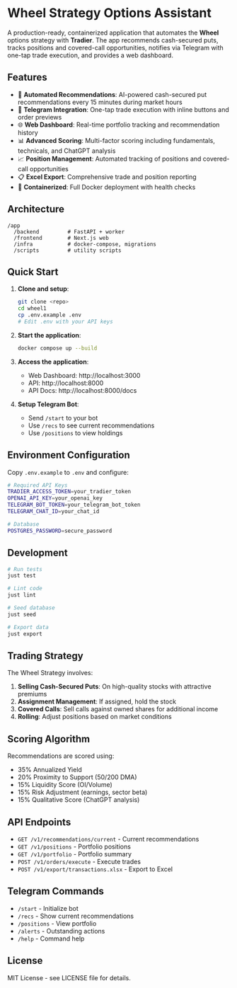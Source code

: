# Wheel Strategy Options Assistant

A production-ready, containerized application that automates the **Wheel** options strategy with **Tradier**. The app recommends cash-secured puts, tracks positions and covered-call opportunities, notifies via Telegram with one-tap trade execution, and provides a web dashboard.

## Features

- 🤖 **Automated Recommendations**: AI-powered cash-secured put recommendations every 15 minutes during market hours
- 📱 **Telegram Integration**: One-tap trade execution with inline buttons and order previews
- 🌐 **Web Dashboard**: Real-time portfolio tracking and recommendation history
- 📊 **Advanced Scoring**: Multi-factor scoring including fundamentals, technicals, and ChatGPT analysis
- 📈 **Position Management**: Automated tracking of positions and covered-call opportunities
- 📋 **Excel Export**: Comprehensive trade and position reporting
- 🐳 **Containerized**: Full Docker deployment with health checks

## Architecture

```
/app
  /backend         # FastAPI + worker
  /frontend        # Next.js web
  /infra           # docker-compose, migrations
  /scripts         # utility scripts
```

## Quick Start

1. **Clone and setup**:
   ```bash
   git clone <repo>
   cd wheel1
   cp .env.example .env
   # Edit .env with your API keys
   ```

2. **Start the application**:
   ```bash
   docker compose up --build
   ```

3. **Access the application**:
   - Web Dashboard: http://localhost:3000
   - API: http://localhost:8000
   - API Docs: http://localhost:8000/docs

4. **Setup Telegram Bot**:
   - Send `/start` to your bot
   - Use `/recs` to see current recommendations
   - Use `/positions` to view holdings

## Environment Configuration

Copy `.env.example` to `.env` and configure:

```bash
# Required API Keys
TRADIER_ACCESS_TOKEN=your_tradier_token
OPENAI_API_KEY=your_openai_key
TELEGRAM_BOT_TOKEN=your_telegram_bot_token
TELEGRAM_CHAT_ID=your_chat_id

# Database
POSTGRES_PASSWORD=secure_password
```

## Development

```bash
# Run tests
just test

# Lint code
just lint

# Seed database
just seed

# Export data
just export
```

## Trading Strategy

The Wheel Strategy involves:
1. **Selling Cash-Secured Puts**: On high-quality stocks with attractive premiums
2. **Assignment Management**: If assigned, hold the stock
3. **Covered Calls**: Sell calls against owned shares for additional income
4. **Rolling**: Adjust positions based on market conditions

## Scoring Algorithm

Recommendations are scored using:
- 35% Annualized Yield
- 20% Proximity to Support (50/200 DMA)
- 15% Liquidity Score (OI/Volume)
- 15% Risk Adjustment (earnings, sector beta)
- 15% Qualitative Score (ChatGPT analysis)

## API Endpoints

- `GET /v1/recommendations/current` - Current recommendations
- `GET /v1/positions` - Portfolio positions
- `GET /v1/portfolio` - Portfolio summary
- `POST /v1/orders/execute` - Execute trades
- `POST /v1/export/transactions.xlsx` - Export to Excel

## Telegram Commands

- `/start` - Initialize bot
- `/recs` - Show current recommendations
- `/positions` - View portfolio
- `/alerts` - Outstanding actions
- `/help` - Command help

## License

MIT License - see LICENSE file for details.

